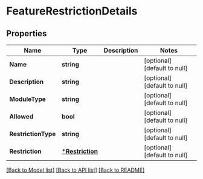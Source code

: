 # FeatureRestrictionDetails

## Properties
Name | Type | Description | Notes
------------ | ------------- | ------------- | -------------
**Name** | **string** |  | [optional] [default to null]
**Description** | **string** |  | [optional] [default to null]
**ModuleType** | **string** |  | [optional] [default to null]
**Allowed** | **bool** |  | [optional] [default to null]
**RestrictionType** | **string** |  | [optional] [default to null]
**Restriction** | [***Restriction**](Restriction.md) |  | [optional] [default to null]

[[Back to Model list]](../README.md#documentation-for-models) [[Back to API list]](../README.md#documentation-for-api-endpoints) [[Back to README]](../README.md)

